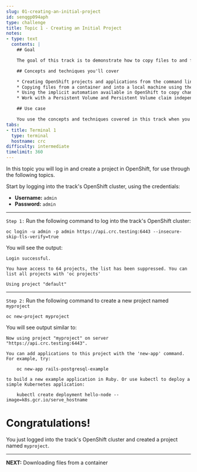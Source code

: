 ```yaml
---
slug: 01-creating-an-initial-project
id: senqgp094aph
type: challenge
title: Topic 1 - Creating an Initial Project
notes:
- type: text
  contents: |
    ## Goal

    The goal of this track is to demonstrate how to copy files to and from a running container without rebuilding the container image. In addition, the track will demonstrate how to use a Persistent Volume and Persistent Volume claim under OpenShift to store data independent of a container.

    ## Concepts and techniques you'll cover

    * Creating OpenShift projects and applications from the command line using the `oc` command
    * Copying files from a container and into a local machine using the `oc rsync` command
    * Using the implicit automation available in OpenShift to copy changed files on a local machine to a container's file system.
    * Work with a Persistent Volume and Persistent Volume claim independent of a container

    ## Use case

    You use the concepts and techniques covered in this track when you want to manually or automatically synchronize changes in the files on a local machine with containers in an OpenShift cluster and vice versa.
tabs:
- title: Terminal 1
  type: terminal
  hostname: crc
difficulty: intermediate
timelimit: 360
---
```

In this topic you will log in and create a project in OpenShift, for use through the following topics.

Start by logging into the track's OpenShift cluster, using the credentials:

* **Username:** `admin`
* **Password:** `admin`

----

`Step 1:` Run the following command to log into the track's OpenShift cluster:
```
oc login -u admin -p admin https://api.crc.testing:6443 --insecure-skip-tls-verify=true
```

You will see the output:

```
Login successful.

You have access to 64 projects, the list has been suppressed. You can list all projects with 'oc projects'

Using project "default"
```

----

`Step 2:` Run the following command to create a new project named `myproject`

```
oc new-project myproject
```

You will see output similar to:

```
Now using project "myproject" on server "https://api.crc.testing:6443".

You can add applications to this project with the 'new-app' command. For example, try:

    oc new-app rails-postgresql-example

to build a new example application in Ruby. Or use kubectl to deploy a simple Kubernetes application:

    kubectl create deployment hello-node --image=k8s.gcr.io/serve_hostname
```

# Congratulations!

 You just logged into the track's OpenShift cluster and created a project named `myproject`.

----

**NEXT:** Downloading files from a container
